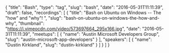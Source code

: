 {
  "title": "Bash",
  "type": "tag",
  "slug": "bash",
  "date": "2016-05-31T11:11:39",
  "draft": false,
  "recordings": [
    {
      "title": "Bash on Ubuntu on Windows -- The \"how\" and \"why\"! ",
      "slug": "bash-on-ubuntu-on-windows-the-how-and-why",
      "thumbnail": "https://i.vimeocdn.com/video/573697664_295x166.jpg",
      "date": "2016-05-31T11:11:39",
      "meetups": [
        {
          "name": "Austin Microsoft Developers Group",
          "slug": "austin-microsoft-app-developers"
        }
      ],
      "speakers": [
        {
          "name": "Dustin Kirkland",
          "slug": "dustin-kirkland"
        }
      ]
    }
  ]
}